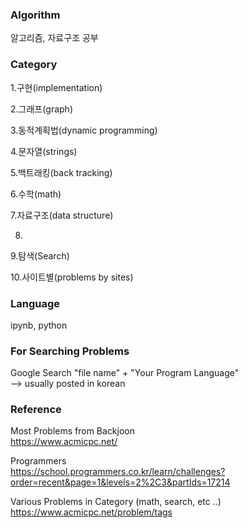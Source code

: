 ### Algorithm

알고리즘, 자료구조 공부

### Category
 
1.구현(implementation)

2.그래프(graph)

3.동적계획법(dynamic programming)

4.문자열(strings)

5.백트래킹(back tracking)

6.수학(math)

7.자료구조(data structure)

8. 

9.탐색(Search)

10.사이트별(problems by sites)

### Language

ipynb, python

### For Searching Problems

Google Search
"file name" + "Your Program Language"  
--> usually posted in korean

### Reference

Most Problems from Backjoon  
https://www.acmicpc.net/

Programmers  
https://school.programmers.co.kr/learn/challenges?order=recent&page=1&levels=2%2C3&partIds=17214

Various Problems in Category (math, search, etc ..)  
https://www.acmicpc.net/problem/tags

